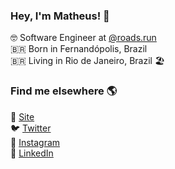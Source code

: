 ### Hey, I'm Matheus! 👋

🤓 Software Engineer at [@roads.run](https://roads.run) <br>
🇧🇷 Born in Fernandópolis, Brazil <br>
🇧🇷 Living in Rio de Janeiro, Brazil 🏖️ <br>

### Find me elsewhere 🌎

🚀 [Site](https://matheuspaiva.com) <br>
🐦 [Twitter](https://twitter.com/mapaiva_a) <br>
📸 [Instagram](https://instagram.com/mapaiva_a) <br>
💼 [LinkedIn](https://www.linkedin.com/in/matheus-paiva-29193879/) <br>
